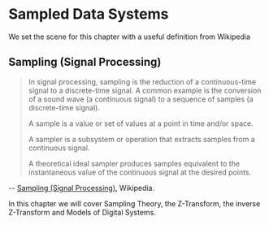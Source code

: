 # Sampled Data Systems

We set the scene for this chapter with a useful definition from Wikipedia

## Sampling (Signal Processing)

> In signal processing, sampling is the reduction of a continuous-time signal to a discrete-time signal. A common example is the conversion of a sound wave (a continuous signal) to a sequence of samples (a discrete-time signal).
>
> A sample is a value or set of values at a point in time and/or space.
>
> A sampler is a subsystem or operation that extracts samples from a continuous signal.
>
> A theoretical ideal sampler produces samples equivalent to the instantaneous value of the continuous signal at the desired points.

-- [Sampling (Signal Processing)](https://en.wikipedia.org/wiki/Sampling_(signal_processing)), Wikipedia.

In this chapter we will cover Sampling Theory, the Z-Transform, the inverse Z-Transform and Models of Digital Systems.
